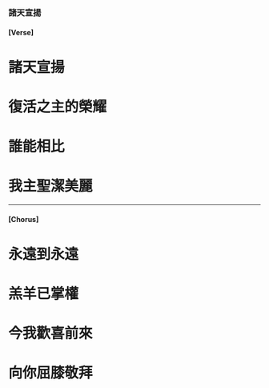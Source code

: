### 諸天宣揚

#### [Verse]

# 諸天宣揚

# 復活之主的榮耀

# 誰能相比

# 我主聖潔美麗

---

#### [Chorus]

# 永遠到永遠

# 羔羊已掌權

# 今我歡喜前來

# 向你屈膝敬拜
